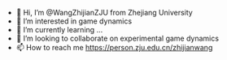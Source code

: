 - 👋 Hi, I’m @WangZhijianZJU from Zhejiang University
- 👀 I’m interested in game dynamics 
- 🌱 I’m currently learning ...
- 💞️ I’m looking to collaborate on experimental game dynamics
- 📫 How to reach me https://person.zju.edu.cn/zhijianwang 

<!---
WangZhijianZJU/WangZhijianZJU is a ✨ special ✨ repository because its `README.md` (this file) appears on your GitHub profile.
You can click the Preview link to take a look at your changes.
--->

